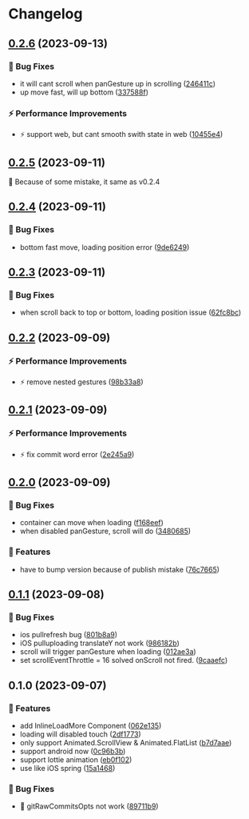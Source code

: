 # Changelog

## [0.2.6](https://github.com/little-buddy/react-native-mr-pullrefresh/compare/v0.2.5...v0.2.6) (2023-09-13)


### 🐛 Bug Fixes

* it will cant scroll when panGesture up in scrolling ([246411c](https://github.com/little-buddy/react-native-mr-pullrefresh/commit/246411c441d043712931823622e226551bc6cfb8))
* up move fast, will up bottom ([337588f](https://github.com/little-buddy/react-native-mr-pullrefresh/commit/337588f7b1c061bfd250d3e020969a3b9f126677))


### ⚡ Performance Improvements

* ⚡️ support web, but cant smooth swith state in web ([10455e4](https://github.com/little-buddy/react-native-mr-pullrefresh/commit/10455e47a038827252bb6ae0f71ddd089a56b1d4))

## [0.2.5](https://github.com/little-buddy/react-native-mr-pullrefresh/compare/v0.2.4...v0.2.5) (2023-09-11)

🎸 Because of some mistake, it same as v0.2.4

## [0.2.4](https://github.com/little-buddy/react-native-mr-pullrefresh/compare/v0.2.3...v0.2.4) (2023-09-11)


### 🐛 Bug Fixes

* bottom fast move, loading position error ([9de6249](https://github.com/little-buddy/react-native-mr-pullrefresh/commit/9de62499234117370a9e45499aeb93729ddbc2b0))

## [0.2.3](https://github.com/little-buddy/react-native-mr-pullrefresh/compare/v0.2.2...v0.2.3) (2023-09-11)


### 🐛 Bug Fixes

* when scroll back to top or bottom, loading position issue ([62fc8bc](https://github.com/little-buddy/react-native-mr-pullrefresh/commit/62fc8bc44fc60cd51005585236a9c0b222332c7d))

## [0.2.2](https://github.com/little-buddy/react-native-mr-pullrefresh/compare/v0.2.1...v0.2.2) (2023-09-09)


### ⚡ Performance Improvements

* ⚡️ remove nested gestures ([98b33a8](https://github.com/little-buddy/react-native-mr-pullrefresh/commit/98b33a859f76abf5b01b9e9e3beb03fae8a2cb25))

## [0.2.1](https://github.com/little-buddy/react-native-mr-pullrefresh/compare/v0.2.0...v0.2.1) (2023-09-09)


### ⚡ Performance Improvements

* ⚡️ fix commit word error ([2e245a9](https://github.com/little-buddy/react-native-mr-pullrefresh/commit/2e245a902f61c08e6e416e4f100cee9991a6319c))

## [0.2.0](https://github.com/little-buddy/react-native-mr-pullrefresh/compare/v0.1.1...v0.2.0) (2023-09-09)


### 🐛 Bug Fixes

* container can move when loading ([f168eef](https://github.com/little-buddy/react-native-mr-pullrefresh/commit/f168eefd2992019ebacfc24f243ab9265f90854f))
* when disabled panGesture, scroll will do ([3480685](https://github.com/little-buddy/react-native-mr-pullrefresh/commit/3480685e6a74ab23b08f08d9e55a99dbff1b4fe9))


### 🎸 Features

* have to bump version because of publish mistake ([76c7665](https://github.com/little-buddy/react-native-mr-pullrefresh/commit/76c76650bbb0f981a61a87a8884a0c914279dabe))

## [0.1.1](https://github.com/little-buddy/react-native-mr-pullrefresh/compare/v0.1.0...v0.1.1) (2023-09-08)


### 🐛 Bug Fixes

* ios pullrefresh bug ([801b8a9](https://github.com/little-buddy/react-native-mr-pullrefresh/commit/801b8a9a67618532f01e63ff00e3e9d766a39295))
* iOS pulluploading translateY not work ([986182b](https://github.com/little-buddy/react-native-mr-pullrefresh/commit/986182b13b9d77ad91c5379be9cf47ef08bd5fe9))
* scroll will trigger panGesture when loading ([012ae3a](https://github.com/little-buddy/react-native-mr-pullrefresh/commit/012ae3a652c4d5f57a2bd14c2a834e538cd400fe))
* set scrollEventThrottle = 16 solved onScroll not fired. ([9caaefc](https://github.com/little-buddy/react-native-mr-pullrefresh/commit/9caaefc6e2069ff74b3c9ac2232fbcc3603df57f))

## 0.1.0 (2023-09-07)


### 🎸 Features

* add InlineLoadMore Component ([062e135](https://github.com/little-buddy/react-native-mr-pullrefresh/commit/062e135414a3691bf81696ae9e838ee139520a58))
* loading will disabled touch ([2df1773](https://github.com/little-buddy/react-native-mr-pullrefresh/commit/2df17736f5ead3a8534cfcfe6b5064b19c481c19))
* only support Animated.ScrollView & Animated.FlatList ([b7d7aae](https://github.com/little-buddy/react-native-mr-pullrefresh/commit/b7d7aae44591a4a800ebce13814eaabd964674c0))
* support android now ([0c96b3b](https://github.com/little-buddy/react-native-mr-pullrefresh/commit/0c96b3be5fbca491296b707b4c205dca1feda4f6))
* support lottie animation ([eb0f102](https://github.com/little-buddy/react-native-mr-pullrefresh/commit/eb0f10216dde0ed997f700c4658d83d4fe4158ba))
* use like iOS spring ([15a1468](https://github.com/little-buddy/react-native-mr-pullrefresh/commit/15a1468dbec1756171cee6f4e86be6c84d026c51))


### 🐛 Bug Fixes

* 🐛 gitRawCommitsOpts not work ([89711b9](https://github.com/little-buddy/react-native-mr-pullrefresh/commit/89711b9006866bd2c5c4dd7ed3d96235a54a5c8f))